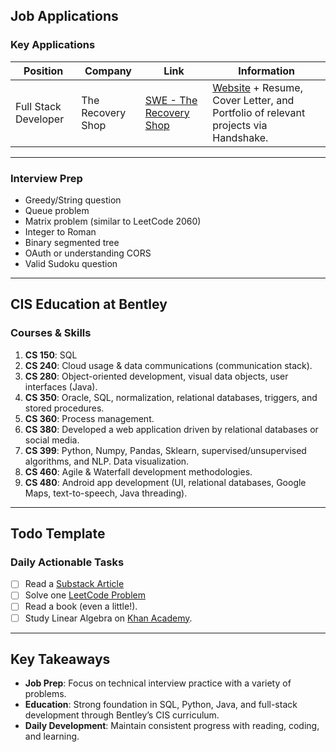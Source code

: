 ## Job Applications

### Key Applications
| **Position**         | **Company**       | **Link**                                                                                         | **Information**                                                                                                     |
| -------------------- | ----------------- | ------------------------------------------------------------------------------------------------ | ------------------------------------------------------------------------------------------------------------------- |
| Full Stack Developer | The Recovery Shop | [SWE - The Recovery Shop](https://bentley.joinhandshake.com/stu/jobs/9056491?campaign_id=426889) | [Website](https://shop-recovery.net/) + Resume, Cover Letter, and Portfolio of relevant projects via Handshake.     |

---

### Interview Prep
- Greedy/String question
- Queue problem
- Matrix problem (similar to LeetCode 2060)
- Integer to Roman
- Binary segmented tree
- OAuth or understanding CORS
- Valid Sudoku question

---

## CIS Education at Bentley

### Courses & Skills
1. **CS 150**: SQL
2. **CS 240**: Cloud usage & data communications (communication stack).
3. **CS 280**: Object-oriented development, visual data objects, user interfaces (Java).
4. **CS 350**: Oracle, SQL, normalization, relational databases, triggers, and stored procedures.
5. **CS 360**: Process management.
6. **CS 380**: Developed a web application driven by relational databases or social media.
7. **CS 399**: Python, Numpy, Pandas, Sklearn, supervised/unsupervised algorithms, and NLP. Data visualization.
8. **CS 460**: Agile & Waterfall development methodologies.
9. **CS 480**: Android app development (UI, relational databases, Google Maps, text-to-speech, Java threading).

---

## Todo Template

### Daily Actionable Tasks
- [ ] Read a [Substack Article](https://newsletter.pragmaticengineer.com/?triedSigningIn=true)
- [ ] Solve one [LeetCode Problem](https://neetcode.io/practice)
- [ ] Read a book (even a little!).
- [ ] Study Linear Algebra on [Khan Academy](https://www.khanacademy.org/).

---

## Key Takeaways
- **Job Prep**: Focus on technical interview practice with a variety of problems.
- **Education**: Strong foundation in SQL, Python, Java, and full-stack development through Bentley’s CIS curriculum.
- **Daily Development**: Maintain consistent progress with reading, coding, and learning.
